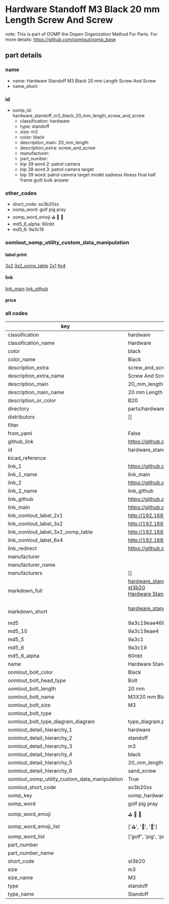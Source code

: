 # Hardware Standoff M3 Black 20 mm Length Screw And Screw  

note: This is part of OOMP the Oopen Organization Method For Parts. For more details: https://github.com/oomlout/oomp_base

##  part details
  







### name
* name: Hardware Standoff M3 Black 20 mm Length Screw And Screw
* name_short: 
### id
* oomp_id: hardware_standoff_m3_black_20_mm_length_screw_and_screw
  * classification: hardware
  * type: standoff
  * size: m3
  * color: black
  * description_main: 20_mm_length
  * description_extra: screw_and_screw
  * manufacturer: 
  * part_number: 
  * bip 39 word 2: patrol camera
  * bip 39 word 3: patrol camera target
  * bip 39 word: patrol camera target model sadness illness final half frame guilt bulk answer

### other_codes
* short_code: so3b20ss
* oomp_word: golf pig pray
* oomp_word_emoji :golf: :pig: :pray:
* md5_6_alpha: 60nbt
* md5_6: 9a3c19






### oomlout_oomp_utility_custom_data_manipulation
#### label print
[3x2](http://192.168.1.245:1112/?label=oomp%2060nbt)
[3x2_oomp_table](http://192.168.1.108:1112/?label=oomp%2060nbt)
[2x1](http://192.168.1.242:1112/?label=oomp%2060nbt)
[6x4](http://192.168.1.55:1112/?label=oomp%2060nbt)    

#### link

[link_main](https://github.com/oomlout/oomlout_oomp_version_1_messy/tree/main/parts/hardware_standoff_m3_black_20_mm_length_screw_and_screw) [link_github](https://github.com/oomlout/oomlout_oomp_version_1_messy/tree/main/parts/hardware_standoff_m3_black_20_mm_length_screw_and_screw)                             

#### price







### all codes 
| key | value |  
| --- | --- |  
| classification | hardware |  
| classification_name | Hardware |  
| color | black |  
| color_name | Black |  
| description_extra | screw_and_screw |  
| description_extra_name | Screw And Screw |  
| description_main | 20_mm_length |  
| description_main_name | 20 mm Length |  
| description_or_color | B20 |  
| directory | parts/hardware_standoff_m3_black_20_mm_length_screw_and_screw |  
| distributors | [] |  
| filter |  |  
| from_yaml | False |  
| github_link | https://github.com/oomlout/oomlout_oomp_part_src/tree/main/parts/hardware_standoff_m3_black_20_mm_length_screw_and_screw |  
| id | hardware_standoff_m3_black_20_mm_length_screw_and_screw |  
| kicad_reference |  |  
| link_1 | https://github.com/oomlout/oomlout_oomp_version_1_messy/tree/main/parts/hardware_standoff_m3_black_20_mm_length_screw_and_screw |  
| link_1_name | link_main |  
| link_2 | https://github.com/oomlout/oomlout_oomp_version_1_messy/tree/main/parts/hardware_standoff_m3_black_20_mm_length_screw_and_screw |  
| link_2_name | link_github |  
| link_github | https://github.com/oomlout/oomlout_oomp_version_1_messy/tree/main/parts/hardware_standoff_m3_black_20_mm_length_screw_and_screw |  
| link_main | https://github.com/oomlout/oomlout_oomp_version_1_messy/tree/main/parts/hardware_standoff_m3_black_20_mm_length_screw_and_screw |  
| link_oomlout_label_2x1 | http://192.168.1.242:1112/?label=oomp%2060nbt |  
| link_oomlout_label_3x2 | http://192.168.1.245:1112/?label=oomp%2060nbt |  
| link_oomlout_label_3x2_oomp_table | http://192.168.1.108:1112/?label=oomp%2060nbt |  
| link_oomlout_label_6x4 | http://192.168.1.55:1112/?label=oomp%2060nbt |  
| link_redirect | https://github.com/oomlout/oomlout_oomp_version_1_messy/tree/main/parts/hardware_standoff_m3_black_20_mm_length_screw_and_screw |  
| manufacturer |  |  
| manufacturer_name |  |  
| manufacturers | [] |  
| markdown_full | [hardware_standoff_m3_black_20_mm_length_screw_and_screw](none)<br>[st3b20](none)<br>[Hardware Standoff M3 Black 20 Mm Length Screw And Screw](none)<br><br> |  
| markdown_short | [hardware_standoff_m3_black_20_mm_length_screw_and_screw](none)<br><br> |  
| md5 | 9a3c19eae4686ad1c4def8e9bbc82d09 |  
| md5_10 | 9a3c19eae4 |  
| md5_5 | 9a3c1 |  
| md5_6 | 9a3c19 |  
| md5_6_alpha | 60nbt |  
| name | Hardware Standoff M3 Black 20 mm Length Screw And Screw |  
| oomlout_bolt_color | Black |  
| oomlout_bolt_head_type | Bolt |  
| oomlout_bolt_length | 20 mm |  
| oomlout_bolt_name |  M3X20 mm Black (Bolt) |  
| oomlout_bolt_size | M3 |  
| oomlout_bolt_type |  |  
| oomlout_bolt_type_diagram_diagram | type_diagram.png |  
| oomlout_detail_hierarchy_1 | hardware |  
| oomlout_detail_hierarchy_2 | standoff |  
| oomlout_detail_hierarchy_3 | m3 |  
| oomlout_detail_hierarchy_4 | black |  
| oomlout_detail_hierarchy_5 | 20_mm_length |  
| oomlout_detail_hierarchy_6 | sand_screw |  
| oomlout_oomp_utility_custom_data_manipulation | True |  
| oomlout_short_code | so3b20ss |  
| oomp_key | oomp_hardware_standoff_m3_black_20_mm_length_screw_and_screw |  
| oomp_word | golf pig pray |  
| oomp_word_emoji | :golf: :pig: :pray: |  
| oomp_word_emoji_list | [':golf:', ':pig:', ':pray:'] |  
| oomp_word_list | ['golf', 'pig', 'pray'] |  
| part_number |  |  
| part_number_name |  |  
| short_code | st3b20 |  
| size | m3 |  
| size_name | M3 |  
| type | standoff |  
| type_name | Standoff |  
